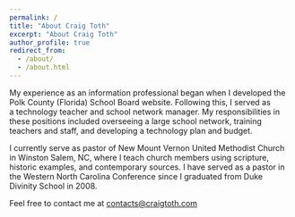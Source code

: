 ```yaml
---
permalink: /
title: "About Craig Toth"
excerpt: "About Craig Toth"
author_profile: true
redirect_from:
  - /about/
  - /about.html
---
```


My experience as an information professional began when I developed the Polk County (Florida) School Board website. Following this, I served as a technology teacher and school network manager. My responsibilities in these positions included overseeing a large school network, training teachers and staff, and developing a technology plan and budget.

I currently serve as pastor of New Mount Vernon United Methodist Church in Winston Salem, NC, where I teach church members using scripture, historic examples, and contemporary sources. I have served as a pastor in the Western North Carolina Conference since I graduated from Duke Divinity School in 2008.

Feel free to contact me at <contacts@craigtoth.com>
